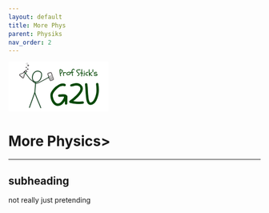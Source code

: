 ```yaml
---
layout: default
title: More Phys
parent: Physiks
nav_order: 2
---
```


<a href="https://profstick.github.io">
  <img alt="Prof Stick's G2U" src="/media/prof_stick_g2u.png" height="100">
</a>

# More Physics>

---

## subheading

not really just pretending
